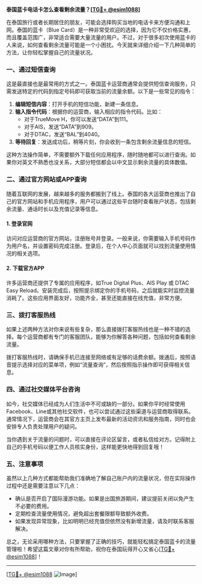 **泰国蓝卡电话卡怎么查看剩余流量？[[TG💪+ @esim1088](https://t.me/s/esim1088)]**

在泰国旅行或者长期居住的朋友，可能会选择购买当地的电话卡来方便沟通和上网。泰国的蓝卡（Blue Card）是一种非常受欢迎的选择，因为它不仅价格实惠，而且覆盖范围广，非常适合需要大量流量的用户。不过，对于很多初次使用蓝卡的人来说，如何查看剩余流量可能是一个小困扰。今天就来详细介绍一下几种简单的方法，让你轻松掌握自己的流量状况。

### 一、通过短信查询

这是最直接也是最常用的方式之一。泰国蓝卡运营商通常会提供短信查询服务，只需发送特定的代码到指定号码即可获取当前的流量余额。以下是一些常见的指令：

1. **编辑短信内容**：打开手机的短信功能，新建一条信息。
2. **输入指令代码**：根据你的运营商，输入相应的指令代码。比如：
   - 对于TrueMove H，你可以发送“DATA”到111。
   - 对于AIS，发送“DATA”到909。
   - 对于DTAC，发送“BAL”到4040。
3. **等待回复**：发送成功后，稍等片刻，你会收到一条包含剩余流量信息的短信。

这种方法操作简单，不需要额外下载任何应用程序，随时随地都可以进行查询。如果你对英文不熟悉也没关系，大部分短信都会以中文显示剩余流量的具体数值。

### 二、通过官方网站或APP查询

随着互联网的发展，越来越多的服务都搬到了线上。泰国的各大运营商也推出了自己的官方网站和手机应用程序，用户可以通过这些平台随时查看账户状态，包括剩余流量、通话时长以及充值记录等信息。

#### 1. 登录官网
访问对应运营商的官方网站，注册账号并登录。一般来说，你需要输入手机号码作为用户名，并设置密码完成注册。登录后，在个人中心页面就可以找到流量使用情况的相关选项。

#### 2. 下载官方APP
许多运营商还提供了专属的应用程序，如True Digital Plus、AIS Play 或 DTAC Easy Reload。安装完成后，按照提示绑定你的手机号码，之后就能实时监控流量消耗了。这些应用界面友好，功能齐全，甚至还能直接在线充值，非常方便。

### 三、拨打客服热线

如果上述两种方法对你来说有些复杂，那么直接拨打客服热线也是一种不错的选择。每个运营商都有专门的客服团队，能够为你解答各种问题，包括如何查看剩余流量。

拨打客服热线时，请确保手机已连接至网络或有足够的话费余额。拨通后，按照语音提示选择对应的菜单项，例如“流量查询”，然后按照指示操作即可获得相关信息。

### 四、通过社交媒体平台咨询

如今，社交媒体已经成为人们生活中不可或缺的一部分。如果你平时经常使用Facebook、Line或其他社交软件，也可以尝试通过这些渠道与运营商取得联系。通常情况下，运营商会在其官方主页上发布最新的活动资讯和服务指南，同时也会安排专人负责处理用户的疑问。

当你遇到关于流量的问题时，可以直接在评论区留言，或者私信给对方。记得附上自己的手机号码以便工作人员核实身份，这样能更快地得到回复哦！

### 五、注意事项

虽然以上几种方式都能帮助我们准确地了解自己账户内的流量状况，但在实际操作过程中还是需要注意以下几点：

- 确认是否开启了国际漫游功能。如果是出国旅游期间，建议提前关闭以免产生不必要的费用。
- 定期检查流量使用情况，避免超出套餐限额导致额外收费。
- 如果发现异常现象，比如明明已经充值但依然没有新增流量，请及时联系客服解决。

总之，无论采用哪种方法，只要掌握了正确的技巧，就能轻松搞定泰国蓝卡的流量管理啦！希望这篇文章对你有所帮助，祝你在泰国玩得开心又省心[[TG💪+ @esim1088](https://t.me/s/esim1088)]！

---

[[TG💪+ @esim1088](https://t.me/s/esim1088) ![Image](https://i.postimg.cc/4NQfJmqS/Snipaste-2025-05-13-00-14-12.png)]
